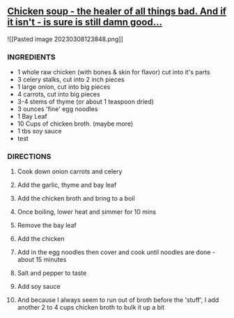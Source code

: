 ## [Chicken soup - the healer of all things bad. And if it isn't - is sure is still damn good...](https://www.youtube.com/watch?v=qtCVEKqBztc)

![[Pasted image 20230308123848.png]]

### INGREDIENTS

-   1 whole raw chicken (with bones & skin for flavor) cut into it's parts
-   3 celery stalks, cut into 2 inch pieces
-   1 large onion, cut into big pieces
-   4 carrots, cut into big pieces
-   3-4 stems of thyme (or about 1 teaspoon dried)
-   3 ounces 'fine' egg noodles
-   1 Bay Leaf
-   10 Cups of chicken broth. (maybe more)
-   1 tbs soy sauce    
- test

### DIRECTIONS

1.  Cook down onion carrots and celery
2.  Add the garlic, thyme and bay leaf
3.  Add the chicken broth and bring to a boil
4.  Once boiling, lower heat and simmer for 10 mins   
5.  Remove the bay leaf
6.  Add the chicken
7.  Add in the egg noodles then cover and cook until noodles are done -   about 15 minutes
8.  Salt and pepper to taste
9.  Add soy sauce
    
8.  And because I always seem to run out of broth before the 'stuff', I add another 2 to 4 cups chicken broth to bulk it up a bit